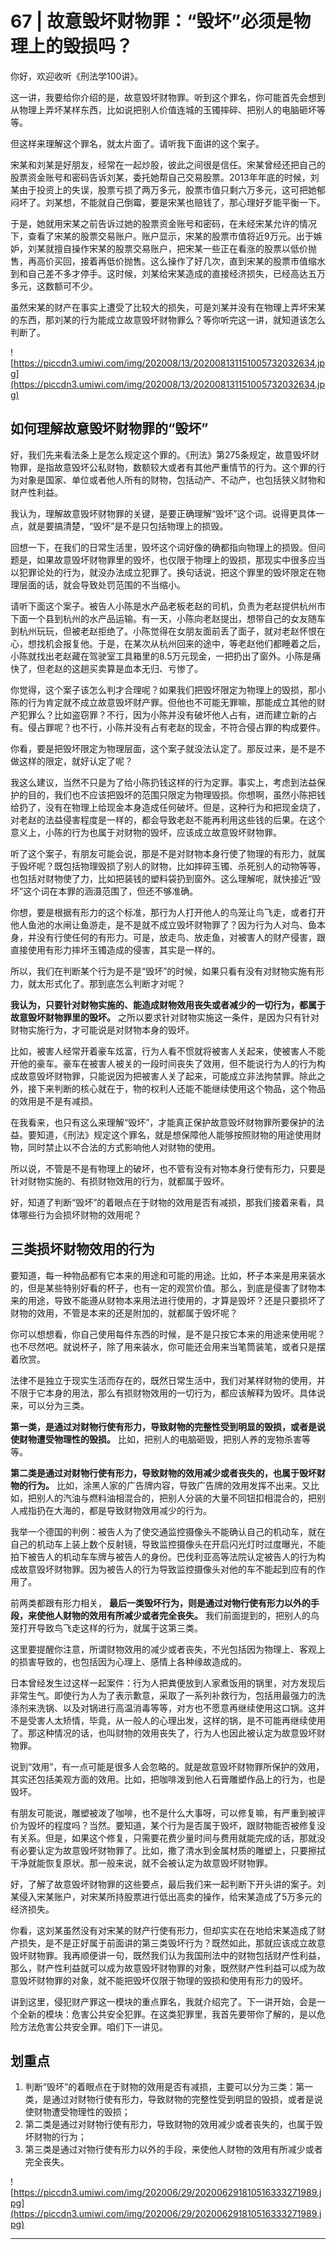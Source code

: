# 67 | 故意毁坏财物罪：“毁坏”必须是物理上的毁损吗？

你好，欢迎收听《刑法学100讲》。

这一讲，我要给你介绍的是，故意毁坏财物罪。听到这个罪名，你可能首先会想到从物理上弄坏某样东西，比如说把别人价值连城的玉镯摔碎、把别人的电脑砸坏等等。

但这样来理解这个罪名，就太片面了。请听我下面讲的这个案子。

宋某和刘某是好朋友，经常在一起炒股，彼此之间很是信任。宋某曾经还把自己的股票资金账号和密码告诉刘某，委托她帮自己交易股票。2013年年底的时候，刘某由于投资上的失误，股票亏损了两万多元，股票市值只剩六万多元，这可把她郁闷坏了。刘某想，不能就自己倒霉，要是宋某也赔钱了，那心理好歹能平衡一下。

于是，她就用宋某之前告诉过她的股票资金账号和密码，在未经宋某允许的情况下，查看了宋某的股票交易账户。账户显示，宋某的股票市值将近9万元。出于嫉妒，刘某就擅自操作宋某的股票交易账户，把宋某一些正在看涨的股票以低价抛售，再高价买回，接着再低价抛售。这么操作了好几次，直到宋某的股票市值缩水到和自己差不多才停手。这时候，刘某给宋某造成的直接经济损失，已经高达五万多元，这数额可不少。

虽然宋某的财产在事实上遭受了比较大的损失，可是刘某并没有在物理上弄坏宋某的东西，那刘某的行为能成立故意毁坏财物罪么？等你听完这一讲，就知道该怎么判断了。

![https://piccdn3.umiwi.com/img/202008/13/202008131151005732032634.jpg](https://piccdn3.umiwi.com/img/202008/13/202008131151005732032634.jpg)

## 如何理解故意毁坏财物罪的“毁坏”

好，我们先来看法条上是怎么规定这个罪的。《刑法》第275条规定，故意毁坏财物罪，是指故意毁坏公私财物，数额较大或者有其他严重情节的行为。这个罪的行为对象是国家、单位或者他人所有的财物，包括动产、不动产，也包括狭义财物和财产性利益。

我认为，理解故意毁坏财物罪的关键，是要正确理解“毁坏”这个词。说得更具体一点，就是要搞清楚，“毁坏”是不是只包括物理上的损毁。

回想一下，在我们的日常生活里，毁坏这个词好像的确都指向物理上的损毁。但问题是，如果故意毁坏财物罪里的毁坏，也仅限于物理上的毁损，那现实中很多应当以犯罪论处的行为，就没办法成立犯罪了。换句话说，把这个罪里的毁坏限定在物理层面的话，就会导致处罚范围的不当缩小。

请听下面这个案子。被告人小陈是水产品老板老赵的司机，负责为老赵提供杭州市下面一个县到杭州的水产品运输。有一天，小陈向老赵提出，想带自己的女友随车到杭州玩玩，但被老赵拒绝了。小陈觉得在女朋友面前丢了面子，就对老赵怀恨在心，想找机会报复他。于是，在某次从杭州回来的途中，等老赵他们都睡着之后，小陈就找出老赵藏在驾驶室工具箱里的8.5万元现金，一把扔出了窗外。小陈是痛快了，但老赵的这趟买卖算是血本无归、亏惨了。

你觉得，这个案子该怎么判才合理呢？如果我们把毁坏限定为物理上的毁损，那小陈的行为肯定就不成立故意毁坏财产罪。但他也不可能无罪嘛，那能成立其他的财产犯罪么？比如盗窃罪？不行，因为小陈并没有破坏他人占有，进而建立新的占有。侵占罪呢？也不行，小陈并没有占有老赵的现金，不符合侵占罪的构成要件。

你看，要是把毁坏限定为物理层面，这个案子就没法认定了。那反过来，是不是不做这样的限定，就好认定了呢？

我这么建议，当然不只是为了给小陈扔钱这样的行为定罪。事实上，考虑到法益保护的目的，我们也不应该把毁坏的范围只限定为物理毁损。你想啊，虽然小陈把钱给扔了，没有在物理上给现金本身造成任何破坏。但是，这种行为和把现金烧了，对老赵的法益侵害程度是一样的，都会导致老赵不能再利用这些钱的后果。在这个意义上，小陈的行为也属于对财物的毁坏，应该成立故意毁坏财物罪。

听了这个案子，有朋友可能会说，那是不是对财物本身行使了物理的有形力，就属于毁坏呢？既包括物理毁损了别人的财物，比如摔碎玉镯、杀死别人的动物等等，也包括对财物使了力，比如把装钱的塑料袋扔到窗外。这么理解呢，就快接近“毁坏”这个词在本罪的涵滠范围了，但还不够准确。

你想，要是根据有形力的这个标准，那行为人打开他人的鸟笼让鸟飞走，或者打开他人鱼池的水闸让鱼游走，是不是就不成立毁坏财物罪了？因为行为人对鸟、鱼本身，并没有行使任何的有形力。可是，放走鸟、放走鱼，对被害人的财产侵害，跟直接使用有形力摔坏玉镯造成的侵害，其实是一样的。

所以，我们在判断某个行为是不是“毁坏”的时候，如果只看有没有对财物实施有形力，就太形式化了。那到底怎么判断才对呢？

 **我认为，只要针对财物实施的、能造成财物效用丧失或者减少的一切行为，都属于故意毁坏财物罪里的毁坏。** 之所以要求针对财物实施这一条件，是因为只有针对财物实施行为，才可能说是对财物本身的毁坏。

比如，被害人经常开着豪车炫富，行为人看不惯就将被害人关起来，使被害人不能开他的豪车。豪车在被害人被关的一段时间丧失了效用，但不能说行为人的行为构成故意毁坏财物罪，只能说因为把被害人关了起来，可能成立非法拘禁罪。除此之外，接下来判断的核心就在于，物的权利人还能不能继续使用这个物品，这个物品的效用是不是有减损。

在我看来，也只有这么来理解“毁坏”，才能真正保护故意毁坏财物罪所要保护的法益。要知道，《刑法》规定这个罪名，就是想保障他人能够按照财物的用途使用财物，同时禁止以不合法的方式影响他人对财物的使用。

所以说，不管是不是有物理上的破坏，也不管有没有对物本身行使有形力，只要是针对财物实施的、有损财物效用的行为，就都属于毁坏。

好，知道了判断“毁坏”的着眼点在于财物的效用是否有减损，那我们接着来看，具体哪些行为会损坏财物的效用呢？

## 三类损坏财物效用的行为

要知道，每一种物品都有它本来的用途和可能的用途。比如，杯子本来是用来装水的，但是某些特别好看的杯子，也有一定的观赏价值。那么，到底是侵害了财物本来的用途，导致不能遵从财物本来用法进行使用的，才算是毁坏？还是只要损坏了财物的效用，不管是本来的还是附加的，就都属于毁坏呢？

你可以想想看，你自己使用每件东西的时候，是不是只按它本来的用途来使用呢？也不尽然吧。就说杯子，除了用来装水，你可能还会用来当笔筒装笔，或者只是摆着欣赏。

法律不是独立于现实生活而存在的，既然日常生活中，我们对某样财物的使用，并不限于它本身的用法，那么有损财物效用的一切行为，都应该解释为毁坏。具体说来，可以分为三类。

 **第一类，是通过对财物行使有形力，导致财物的完整性受到明显的毁损，或者是说使财物遭受物理性的毁损。** 比如，把别人的电脑砸毁，把别人养的宠物杀害等等。

 **第二类是通过对财物行使有形力，导致财物的效用减少或者丧失的，也属于毁坏财物的行为。** 比如，涂黑人家的广告牌内容，导致广告牌的效用发挥不出来。又比如，把别人的汽油与燃料油相混合的，把别人分装的大量不同钮扣相混合的，把别人戒指扔在大海的，都是导致财物效用减少的行为。

我举一个德国的判例：被告人为了使交通监控摄像头不能确认自己的机动车，就在自己的机动车上装上数个反射镜，导致监控摄像头在开启闪光灯时过度曝光，不能拍下被告人的机动车车牌与被告人的身份。巴伐利亚高等法院认定被告人的行为构成故意毁坏财物罪。因为被告人的行为导致监控摄像头对他的车不能起到应有的作用了。

前两类都跟有形力相关， **最后一类毁坏行为，则是通过对物行使有形力以外的手段，来使他人财物的效用有所减少或者完全丧失。** 我们前面提到的，把别人的鸟笼打开导致鸟飞走这样的行为，就属于这第三类。

这里要提醒你注意，所谓财物效用的减少或者丧失，不光包括因为物理上、客观上的损害导致的，也包括因为心理上、感情上各种缘故造成的。

日本曾经发生过这样一起案件：行为人把粪便放到人家煮饭用的锅里，对方发现后非常生气。即使行为人为了表示歉意，采取了一系列补救行为，包括用最强力的洗涤剂来洗锅、以及对锅进行高温消毒等等，对方也不愿意再继续使用这口锅。这并不是受害人太矫情，毕竟，从一般人的心理出发，这样的锅，是不可能再继续使用了。那这种情况的话，也叫财物的效用丧失了，行为人也因此被认定为故意毁坏财物罪。

说到“效用”，有一点可能是很多人会忽略的。就是故意毁坏财物罪所保护的效用，其实还包括美观方面的效用。比如，把咖啡泼到他人石膏雕塑作品上的行为，也是毁坏。

有朋友可能说，雕塑被泼了咖啡，也不是什么大事呀，可以修复嘛，有严重到被评价为毁坏的程度吗？当然。要知道，某个行为是否属于毁坏，跟财物能否被修复没有关系。但是，如果这个修复，只需要花费少量时间与费用就能完成的话，那就没有必要认定为故意毁坏财物罪了。比如，撒了清水到金属材质的雕塑上，只要擦拭干净就能恢复原状。那一般来说，就不会被认定为故意毁坏财物罪。

好，了解了故意毁坏财物罪的这些要点，最后我们来一起判断下开头讲的案子。刘某侵入宋某账户，对宋某所持股票进行低出高卖的操作，给宋某造成了5万多元的经济损失。

你看，这刘某虽然没有对宋某的财产行使有形力，但却实实在在地给宋某造成了财产损失，是不是正好属于前面讲的第三类毁坏行为？既然如此，那就应该成立故意毁坏财物罪。我再顺便讲一句，既然我们认为我国刑法中的财物包括财产性利益，那么，财产性利益就可以成为故意毁坏财物罪的对象，既然财产性利益可以成为故意毁坏财物罪的对象，就不能把毁坏仅限于物理的毁损和使用有形力的毁坏。

讲到这里，侵犯财产罪这一模块的重点罪名，我就介绍完了。下一讲开始，会是一个全新的模块：危害公共安全犯罪。在这类犯罪里，我首先要带你了解的，是以危险方法危害公共安全罪。咱们下一讲见。

## 划重点

1. 判断“毁坏”的着眼点在于财物的效用是否有减损，主要可以分为三类：第一类，是通过对财物行使有形力，导致财物的完整性受到明显的毁损，或者是说使财物遭受物理性的毁损；
2. 第二类是通过对财物行使有形力，导致财物的效用减少或者丧失的，也属于毁坏财物的行为；
3. 第三类是通过对物行使有形力以外的手段，来使他人财物的效用有所减少或者完全丧失。

![https://piccdn3.umiwi.com/img/202006/29/202006291810516333271989.jpg](https://piccdn3.umiwi.com/img/202006/29/202006291810516333271989.jpg)

---
